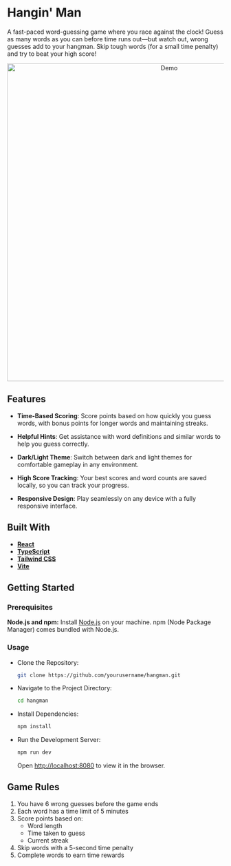 # Hangin' Man

A fast-paced word-guessing game where you race against the clock! Guess as many words as you can before time runs out—but watch out, wrong guesses add to your hangman. Skip tough words (for a small time penalty) and try to beat your high score!

<p align="center">
  <img src="https://i.imgur.com/WpFh7oG.png" alt="Demo" width="738">
</p>

## Features

- **Time-Based Scoring**: Score points based on how quickly you guess words, with bonus points for longer words and maintaining streaks.

- **Helpful Hints**: Get assistance with word definitions and similar words to help you guess correctly.

- **Dark/Light Theme**: Switch between dark and light themes for comfortable gameplay in any environment.

- **High Score Tracking**: Your best scores and word counts are saved locally, so you can track your progress.

- **Responsive Design**: Play seamlessly on any device with a fully responsive interface.

## Built With

- **[React](https://reactjs.org/)**
- **[TypeScript](https://www.typescriptlang.org/)**
- **[Tailwind CSS](https://tailwindcss.com/)**
- **[Vite](https://vitejs.dev/)**

## Getting Started

### Prerequisites

**Node.js and npm:** Install [Node.js](https://nodejs.org/) on your machine. npm (Node Package Manager) comes bundled with Node.js.

### Usage

- Clone the Repository:

   ```sh
   git clone https://github.com/yourusername/hangman.git
   ```

- Navigate to the Project Directory:

   ```sh
   cd hangman
   ```

- Install Dependencies:

   ```sh
   npm install
   ```

- Run the Development Server:

   ```sh
   npm run dev
   ```
  Open [http://localhost:8080](http://localhost:8080) to view it in the browser.

## Game Rules

1. You have 6 wrong guesses before the game ends
2. Each word has a time limit of 5 minutes
3. Score points based on:
   - Word length
   - Time taken to guess
   - Current streak
4. Skip words with a 5-second time penalty
5. Complete words to earn time rewards